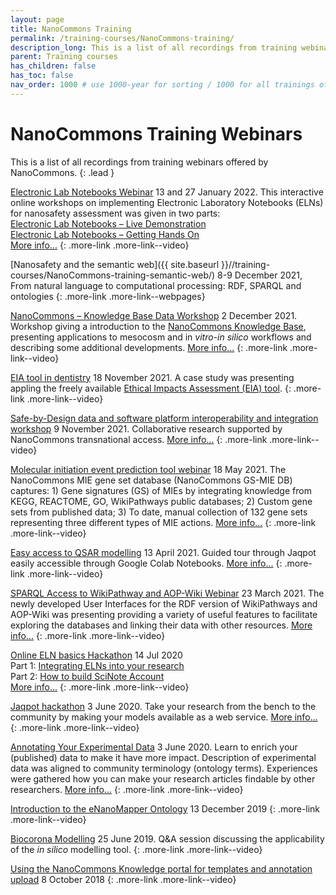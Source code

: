 ```yaml
---
layout: page
title: NanoCommons Training
permalink: /training-courses/NanoCommons-training/
description_long: This is a list of all recordings from training webinars offered by NanoCommons
parent: Training courses
has_children: false
has_toc: false
nav_order: 1000 # use 1000-year for sorting / 1000 for all trainings offered by a project
---
```


# NanoCommons Training Webinars
This is a list of all recordings from training webinars offered by NanoCommons. 
{: .lead }

[Electronic Lab Notebooks Webinar](https://www.youtube.com/watch?v=FWbkDrVbg6M)
13 and 27 January 2022. This interactive online workshops on implementing Electronic Laboratory Notebooks (ELNs) for nanosafety assessment was given in two parts:<br>
[Electronic Lab Notebooks – Live Demonstration](https://www.youtube.com/watch?v=TrqAOfm1SjY)<br>
[Electronic Lab Notebooks – Getting Hands On](https://www.youtube.com/watch?v=MilbZJ3I61U)<br>
[More info...](https://zenodo.org/record/5752319#.YbiwD73MKUk)
{: .more-link .more-link--video}


[Nanosafety and the semantic web]({{ site.baseurl }}//training-courses/NanoCommons-training-semantic-web/)
8-9 December 2021, From natural language to computational processing: RDF, SPARQL and ontologies
{: .more-link .more-link--webpages}

[NanoCommons – Knowledge Base Data Workshop](https://www.youtube.com/watch?v=ZGjfPHVGFpU)
2 December 2021. Workshop giving a introduction to the [NanoCommons Knowledge Base](https://ssl.biomax.de/nanocommons/cgi/login_bioxm_portal.cgi), presenting applications to mesocosm and in _vitro_-_in silico_ workflows and describing some additional developments. [More info...](https://zenodo.org/record/5752319#.YbiwD73MKUk)
{: .more-link .more-link--video}

[EIA tool in dentistry](https://www.youtube.com/watch?v=Ek2oQS_95VY)
18 November 2021. A case study was presenting appling the freely available [Ethical Impacts Assessment (EIA) tool](http://enaloscloud.novamechanics.com/riskgone/thresholdanalysis/).
{: .more-link .more-link--video}

[Safe-by-Design data and software platform interoperability and integration workshop](../2021-SbD-integration-workshop/)
9 November 2021. Collaborative research supported by NanoCommons transnational access. [More info...](https://zenodo.org/record/5752073#.Ybitq73MKUk)
{: .more-link .more-link--video}

[Molecular initiation event prediction tool webinar](https://www.youtube.com/watch?v=gkHy-H7jggg)
18 May 2021. The NanoCommons MIE gene set database (NanoCommons GS-MIE DB) captures: 1) Gene signatures (GS) of MIEs by integrating knowledge from KEGG, REACTOME, GO, WikiPathways public databases; 2) Custom gene sets from published data; 3) To date, manual collection of 132 gene sets representing three different types of MIE actions. [More info...](https://zenodo.org/record/4882651#.YbiuMr3MKUk)
{: .more-link .more-link--video}

[Easy access to QSAR modelling](https://www.youtube.com/watch?v=BeomMmVyIQE)
13 April 2021. Guided tour through Jaqpot easily accessible through Google Colab Notebooks. [More info...](https://zenodo.org/record/4683925#.Ybivub3MKUk) 
{: .more-link .more-link--video}

[SPARQL Access to WikiPathway and AOP-Wiki Webinar](https://www.youtube.com/watch?v=_5BteBYudwo)
23 March 2021. The newly developed User Interfaces for the RDF version of WikiPathways and AOP-Wiki was presenting providing a variety of useful features to facilitate exploring the databases and linking their data with other resources. [More info...](https://zenodo.org/record/4674369#.YbiwVL3MKUk) 
{: .more-link .more-link--video}

[Online ELN basics Hackathon](https://www.youtube.com/watch?v=mxGlvWzFnHI)
14 Jul 2020<br>
Part 1: [Integrating ELNs into your research](https://www.youtube.com/watch?v=mvIDkERUeHM)<br>
Part 2: [How to build SciNote Account](https://www.youtube.com/watch?v=7yhdrG4coo0)<br>
[More info...](https://zenodo.org/record/4518805#.YbixML3MKUk)
{: .more-link .more-link--video}

[Jaqpot hackathon](https://www.youtube.com/watch?v=q1AKbo95VI8&list=PL0Q0VZW0kRfAlW56hD2_ckV3qOuFsN2AD)
3 June 2020. Take your research from the bench to the community by making your models available as a web service. [More info...](https://zenodo.org/record/3908229#.Ybiwj73MKUk)
{: .more-link .more-link--video}

[Annotating Your Experimental Data](https://www.youtube.com/watch?v=YSH-COr30BI&list=PL0Q0VZW0kRfCUjAuiSbnA1SrkCz9MRiEN&index=2)
3 June 2020. Learn to enrich your (published) data to make it have more impact. Description of experimental data was aligned to community terminology (ontology terms). Experiences were gathered how you can make your research articles findable by other researchers. [More info...](https://zenodo.org/record/3772185#.Ybiw173MKUk)
{: .more-link .more-link--video}

[Introduction to the eNanoMapper Ontology](https://www.youtube.com/watch?v=rVIc_fr5R1Y)
13 December 2019
{: .more-link .more-link--video}

[Biocorona Modelling](https://www.youtube.com/watch?v=UhnWZCv8Iyk)
25 June 2019. Q&A session discussing the applicability of the _in silico_ modelling tool.
{: .more-link .more-link--video}

[Using the NanoCommons Knowledge portal for templates and annotation upload](https://www.youtube.com/watch?v=oRhVsAFiZbI)
8 October 2018
{: .more-link .more-link--video}

